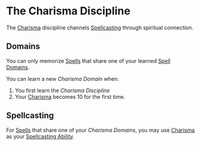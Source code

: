 # The Charisma Discipline

The [Charisma](../../../Player%20Characters/The%20Ability%20Scores/Charisma.md) discipline channels [Spellcasting](../Spellcasting.md) through spiritual connection.

## Domains

You can only memorize [Spells](../Spells.md) that share one of your learned [Spell Domains](../../Spells/Spell%20Domains/Spell%20Domains.md).

You can learn a new *Charisma Domain* when:

1. You first learn the *Charisma Discipline*
2. Your [Charisma](../../../Player%20Characters/The%20Ability%20Scores/Charisma.md) becomes 10 for the first time.

## Spellcasting

For [Spells](../Spells.md) that share one of your *Charisma Domains*, you may use [Charisma](../../../Player%20Characters/The%20Ability%20Scores/Charisma.md) as your [Spellcasting Ability](Spellcasting%20Ability.md).
